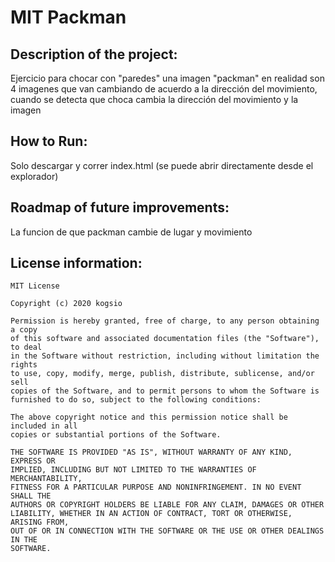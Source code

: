 # MIT Packman #

## Description of the project: ##

Ejercicio para chocar con "paredes" una imagen "packman" en realidad son 4 imagenes que van cambiando de acuerdo a la dirección del movimiento, cuando se detecta que choca cambia la dirección del movimiento y la imagen

## How to Run: ##

Solo descargar y correr index.html (se puede abrir directamente desde el explorador)

## Roadmap of future improvements: ##
La funcion de que packman cambie de lugar y movimiento

## License information: ##
    MIT License

    Copyright (c) 2020 kogsio

    Permission is hereby granted, free of charge, to any person obtaining a copy
    of this software and associated documentation files (the "Software"), to deal
    in the Software without restriction, including without limitation the rights
    to use, copy, modify, merge, publish, distribute, sublicense, and/or sell
    copies of the Software, and to permit persons to whom the Software is
    furnished to do so, subject to the following conditions:

    The above copyright notice and this permission notice shall be included in all
    copies or substantial portions of the Software.

    THE SOFTWARE IS PROVIDED "AS IS", WITHOUT WARRANTY OF ANY KIND, EXPRESS OR
    IMPLIED, INCLUDING BUT NOT LIMITED TO THE WARRANTIES OF MERCHANTABILITY,
    FITNESS FOR A PARTICULAR PURPOSE AND NONINFRINGEMENT. IN NO EVENT SHALL THE
    AUTHORS OR COPYRIGHT HOLDERS BE LIABLE FOR ANY CLAIM, DAMAGES OR OTHER
    LIABILITY, WHETHER IN AN ACTION OF CONTRACT, TORT OR OTHERWISE, ARISING FROM,
    OUT OF OR IN CONNECTION WITH THE SOFTWARE OR THE USE OR OTHER DEALINGS IN THE
    SOFTWARE.
